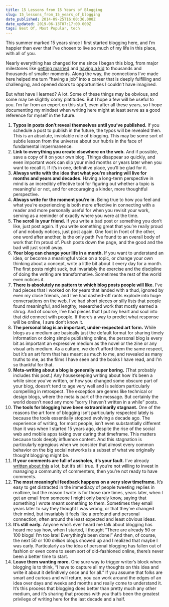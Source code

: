 ```yaml
---
title: 15 Lessons from 15 Years of Blogging
slug: 15_lessons_from_15_years_of_blogging
date_published: 2014-09-25T16:00:36.000Z
date_updated: 2019-06-13T07:17:00.000Z
tags: Best Of, Most Popular, tech
---
```


This summer marked 15 years since I first started blogging here, and I’m happier than ever that I’ve chosen to live so much of my life in this place, with all of you.

Nearly everything has changed for me since I began this blog, from major milestones like [getting married](http://dashes.com/anil/2005/10/post.html) and [having a kid](http://dashes.com/anil/2011/02/malcolm-browne-dash.html) to thousands and thousands of smaller moments. Along the way, the connections I’ve made here helped me turn “having a job” into a career that is deeply fulfilling and challenging, and opened doors to opportunities I couldn’t have imagined.

But what have I learned? A lot. Some of these things may be obvious, and some may be slightly corny platitudes. But I hope a few will be useful to you. I’m far from an expert on this stuff, even after all these years, so I hope documenting my mindset when writing here might at least serve as a good reference for myself in the future.

1. **Typos in posts don’t reveal themselves until you’ve published.** If you schedule a post to publish in the future, the typos will be revealed then. This is an absolute, inviolable rule of blogging. This may be some sort of subtle lesson from the universe about our hubris in the face of fundamental impermanence.
2. **Link to everything you create elsewhere on the web.** And if possible, save a copy of it on your own blog. Things disappear *so* quickly, and even important work can slip your mind months or years later when you want to recall it. If it’s in one, definitive place, you’ll be glad for it.
3. **Always write with the idea that what you’re sharing will live for months and years and decades.** Having a long-term perspective in mind is an incredibly effective tool for figuring out whether a topic is meaningful or not, and for encouraging a kinder, more thoughtful perspective.
4. **Always write for the moment you’re in.** Being true to how you feel and what you’re experiencing is both more effective in connecting with a reader and more personally useful for when you revisit your work, serving as a reminder of exactly where you were at the time.
5. **The scroll is your friend.** If you write a bad post or something you don’t like, just post again. If you write something great that you’re really proud of and nobody notices, just post again. One foot in front of the other, one word after another, is the only path I’ve found to an overall body of work that I’m proud of. Push posts down the page, and the good and the bad will just scroll away.
6. **Your blog can change your life in a month.** If you want to understand an idea, or become a meaningful voice on a topic, or change your own thinking about a concept, write a little bit about it every day for a month. The first posts might suck, but invariably the exercise and the discipline of doing the writing are transformative. Sometimes the rest of the world even notices it.
7. **There is absolutely no pattern to which blog posts people will like.** I’ve had pieces that I worked on for years that landed with a thud, ignored by even my close friends, and I’ve had dashed-off rants explode into huge conversations on the web. I’ve had short pieces or silly lists that people found meaningful, and lengthy, researched work that mostly earned a shrug. And of course, I’ve had pieces that I put my heart and soul into that *did* connect with people. If there’s a way to predict what response will be online, I sure don’t know it.
8. **The personal blog is an important, under-respected art form.** While blogs as a medium are basically just the default format for sharing timely information or doing simple publishing online, the personal blog is every bit as important an expressive medium as the novel or the zine or any visual arts medium. As a culture, we don’t afford them the same respect, but it’s an art form that has meant as much to me, and revealed as many truths to me, as the films I have seen and the books I have read, and I’m so thankful for that.
9. **Meta-writing about a blog is generally super boring.** (That probably includes this post.) Any housekeeping writing about how it’s been a while since you’ve written, or how you changed some obscure part of your blog, doesn’t tend to age very well and is seldom particularly compelling in retrospect. The exception are genres like technical or design blogs, where the meta is part of the message. But certainly the world doesn’t need any more “sorry I haven’t written in a while” posts.
10. **The tools for blogging have been extraordinarily stagnant.** One of the reasons the art form of blogging isn’t particularly respected lately is because the tools essentially stopped evolving a decade ago. The experience of writing, for most people, isn’t even substantially different than it was when I started 15 years ago, despite the rise of the social web and mobile apps taking over during that timeframe. This matters because tools deeply influence content. And this stagnation is particularly egregious when we consider that almost every common behavior on the big social networks is a subset of what we originally thought blogging might be.
11. **If your comments are full of assholes, it’s your fault.** I’ve already [written about this](http://dashes.com/anil/2011/07/if-your-websites-full-of-assholes-its-your-fault.html) a lot, but it’s still true. If you’re not willing to invest in managing a community of commenters, then you’re not ready to have comments.
12. **The most meaningful feedback happens on a very slow timeframe.** It’s easy to get distracted in the immediacy of people tweeting replies in realtime, but the reason I write is for those rare times, years later, when I get an email from someone I might only barely know, saying that something I wrote meant something to them. Sometimes they email years later to say they thought I was wrong, or that they’ve changed their mind, but invariably it feels like a profound and personal connection, often around the least expected and least obvious ideas.
13. **It’s still early.** Anyone who’s ever heard me talk about blogging has heard me say how, when I started, I thought “There are already 50 or 100 blogs! I’m too late! Everything’s been done!” And then, of course, the next 50 or 100 *million* blogs showed up and I realized that maybe I was early. Particularly as the idea of personal blogging has fallen out of fashion or even come to seem sort of old-fashioned online, there’s never been a better time to start.
14. **Leave them wanting more.** One sure way to trigger writer’s block when blogging is to think, “I have to capture all my thoughts on this idea and write it about it definitively once and for all.” If you assume that folks are smart and curious and will return, you can work around the edges of an idea over days and weeks and months and really come to understand it. It’s this process that blogging does better than pretty much any other medium, and it’s sharing that process with you that’s been the greatest privilege of writing here for the last decade and a half.
